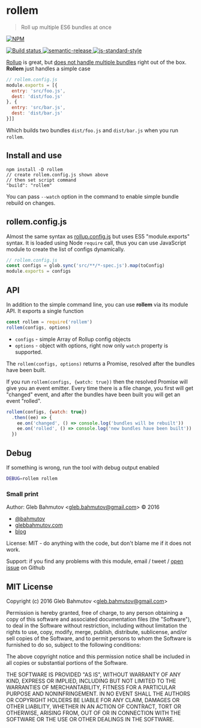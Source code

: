 # rollem

> Roll up multiple ES6 bundles at once

[![NPM][npm-icon] ][npm-url]

[![Build status][ci-image] ][ci-url]
[![semantic-release][semantic-image] ][semantic-url]
[![js-standard-style][standard-image]][standard-url]

[Rollup](http://rollupjs.org/) is great, but
[does not handle multiple bundles](https://github.com/rollup/rollup/issues/703)
right out of the box. **Rollem** just handles a simple case

```js
// rollem.config.js
module.exports = [{
  entry: 'src/foo.js',
  dest: 'dist/foo.js'
}, {
  entry: 'src/bar.js',
  dest: 'dist/bar.js'
}]]
```

Which builds two bundles `dist/foo.js` and `dist/bar.js` when you run
`rollem`.

## Install and use

```text
npm install -D rollem
// create rollem.config.js shown above
// then set script command
"build": "rollem"
```

You can pass `--watch` option in the command to enable simple bundle rebuild
on changes.

## rollem.config.js

Almost the same syntax as [rollup.config.js](http://rollupjs.org/guide/#using-config-files)
but uses ES5 "module.exports" syntax. It is loaded using Node `require` call, thus you can
use JavaScript module to create the list of configs dynamically.

```js
// rollem.config.js
const configs = glob.sync('src/**/*-spec.js').map(toConfig)
module.exports = configs
```

## API

In addition to the simple command line, you can use **rollem** via its
module API. It exports a single function

```js
const rollem = require('rollem')
rollem(configs, options)
```

* `configs` - simple Array of Rollup config objects
* `options` - object with options, right now only `watch` property is
  supported.

The `rollem(configs, options)` returns a Promise, resolved after the
bundles have been built.

If you run `rollem(configs, {watch: true})` then the resolved Promise will
give you an event emitter. Every time there is a file change, you first
will get "changed" event, and after the bundles have been built you will
get an event "rolled".

```js
rollem(configs, {watch: true})
  .then((ee) => {
    ee.on('changed', () => console.log('bundles will be rebuilt'))
    ee.on('rolled', () => console.log('new bundles have been built'))
  })
```

## Debug

If something is wrong, run the tool with debug output enabled

```sh
DEBUG=rollem rollem
```

### Small print

Author: Gleb Bahmutov &lt;gleb.bahmutov@gmail.com&gt; &copy; 2016


* [@bahmutov](https://twitter.com/bahmutov)
* [glebbahmutov.com](http://glebbahmutov.com)
* [blog](http://glebbahmutov.com/blog)


License: MIT - do anything with the code, but don't blame me if it does not work.

Support: if you find any problems with this module, email / tweet /
[open issue](https://github.com/bahmutov/rollem/issues) on Github

## MIT License

Copyright (c) 2016 Gleb Bahmutov &lt;gleb.bahmutov@gmail.com&gt;

Permission is hereby granted, free of charge, to any person
obtaining a copy of this software and associated documentation
files (the "Software"), to deal in the Software without
restriction, including without limitation the rights to use,
copy, modify, merge, publish, distribute, sublicense, and/or sell
copies of the Software, and to permit persons to whom the
Software is furnished to do so, subject to the following
conditions:

The above copyright notice and this permission notice shall be
included in all copies or substantial portions of the Software.

THE SOFTWARE IS PROVIDED "AS IS", WITHOUT WARRANTY OF ANY KIND,
EXPRESS OR IMPLIED, INCLUDING BUT NOT LIMITED TO THE WARRANTIES
OF MERCHANTABILITY, FITNESS FOR A PARTICULAR PURPOSE AND
NONINFRINGEMENT. IN NO EVENT SHALL THE AUTHORS OR COPYRIGHT
HOLDERS BE LIABLE FOR ANY CLAIM, DAMAGES OR OTHER LIABILITY,
WHETHER IN AN ACTION OF CONTRACT, TORT OR OTHERWISE, ARISING
FROM, OUT OF OR IN CONNECTION WITH THE SOFTWARE OR THE USE OR
OTHER DEALINGS IN THE SOFTWARE.

[npm-icon]: https://nodei.co/npm/rollem.png?downloads=true
[npm-url]: https://npmjs.org/package/rollem
[ci-image]: https://travis-ci.org/bahmutov/rollem.png?branch=master
[ci-url]: https://travis-ci.org/bahmutov/rollem
[semantic-image]: https://img.shields.io/badge/%20%20%F0%9F%93%A6%F0%9F%9A%80-semantic--release-e10079.svg
[semantic-url]: https://github.com/semantic-release/semantic-release
[standard-image]: https://img.shields.io/badge/code%20style-standard-brightgreen.svg
[standard-url]: http://standardjs.com/
